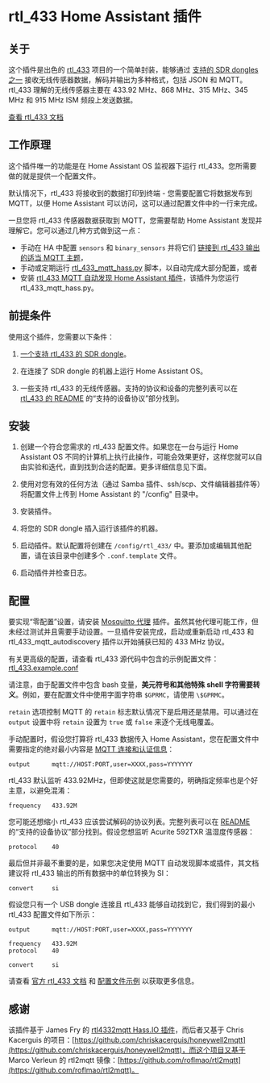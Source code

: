 # rtl_433 Home Assistant 插件

## 关于

这个插件是出色的 [rtl_433](https://github.com/merbanan/rtl_433) 项目的一个简单封装，能够通过 [支持的 SDR dongles 之一](https://triq.org/rtl_433/HARDWARE.html) 接收无线传感器数据，解码并输出为多种格式，包括 JSON 和 MQTT。rtl_433 理解的无线传感器主要在 433.92 MHz、868 MHz、315 MHz、345 MHz 和 915 MHz ISM 频段上发送数据。

[查看 rtl_433 文档](https://triq.org/rtl_433)

## 工作原理

这个插件唯一的功能是在 Home Assistant OS 监视器下运行 rtl_433。您所需要做的就是提供一个配置文件。

默认情况下，rtl_433 将接收到的数据打印到终端 - 您需要配置它将数据发布到 MQTT，以便 Home Assistant 可以访问，这可以通过配置文件中的一行来完成。

一旦您将 rtl_433 传感器数据获取到 MQTT，您需要帮助 Home Assistant 发现并理解它。您可以通过几种方式做到这一点：

  * 手动在 HA 中配置 `sensors` 和 `binary_sensors` 并将它们 [链接到 rtl_433 输出的适当 MQTT 主题](https://www.home-assistant.io/integrations/sensor.mqtt/)，
  * 手动或定期运行 [rtl_433_mqtt_hass.py](https://github.com/merbanan/rtl_433/tree/master/examples/rtl_433_mqtt_hass.py) 脚本，以自动完成大部分配置，或者
  * 安装 [rtl_433 MQTT 自动发现 Home Assistant 插件](https://github.com/pbkhrv/rtl_433-hass-addons/tree/main/rtl_433_mqtt_autodiscovery)，该插件为您运行 rtl_433_mqtt_hass.py。

## 前提条件

 使用这个插件，您需要以下条件：

 1. [一个支持 rtl_433 的 SDR dongle](https://triq.org/rtl_433/HARDWARE.html)。

 2. 在连接了 SDR dongle 的机器上运行 Home Assistant OS。

 3. 一些支持 rtl_433 的无线传感器。支持的协议和设备的完整列表可以在 [rtl_433 的 README](https://github.com/merbanan/rtl_433/blob/master/README.md) 的“支持的设备协议”部分找到。

## 安装

 1. 创建一个符合您需求的 rtl_433 配置文件。如果您在一台与运行 Home Assistant OS 不同的计算机上执行此操作，可能会效果更好，这样您就可以自由实验和迭代，直到找到合适的配置。更多详细信息见下面。

 2. 使用对您有效的任何方法（通过 Samba 插件、ssh/scp、文件编辑器插件等）将配置文件上传到 Home Assistant 的 "/config" 目录中。

 3. 安装插件。

 5. 将您的 SDR dongle 插入运行该插件的机器。

 5. 启动插件。默认配置将创建在 `/config/rtl_433/` 中。要添加或编辑其他配置，请在该目录中创建多个 `.conf.template` 文件。

 6. 启动插件并检查日志。

## 配置

要实现“零配置”设置，请安装 [Mosquitto 代理](https://github.com/home-assistant/addons/blob/master/mosquitto/DOCS.md) 插件。虽然其他代理可能工作，但未经过测试并且需要手动设置。一旦插件安装完成，启动或重新启动 rtl_433 和 rtl_433_mqtt_autodiscovery 插件以开始捕获已知的 433 MHz 协议。

有关更高级的配置，请查看 rtl_433 源代码中包含的示例配置文件：[rtl_433.example.conf](https://github.com/merbanan/rtl_433/blob/master/conf/rtl_433.example.conf)

请注意，由于配置文件中包含 bash 变量，**美元符号和其他特殊 shell 字符需要转义**。例如，要在配置文件中使用字面字符串 `$GPRMC`，请使用 `\$GPRMC`。

`retain` 选项控制 MQTT 的 `retain` 标志默认情况下是启用还是禁用。可以通过在 `output` 设置中将 `retain` 设置为 `true` 或 `false` 来逐个无线电覆盖。

手动配置时，假设您打算将 rtl_433 数据传入 Home Assistant，您在配置文件中需要指定的绝对最小内容是 [MQTT 连接和认证信息](https://triq.org/rtl_433/OPERATION.html#mqtt-output)：

```
output      mqtt://HOST:PORT,user=XXXX,pass=YYYYYYY
```

rtl_433 默认监听 433.92MHz，但即使这就是您需要的，明确指定频率也是个好主意，以避免混淆：

```
frequency   433.92M
```

您可能还想缩小 rtl_433 应该尝试解码的协议列表。完整列表可以在 [README](https://github.com/merbanan/rtl_433/blob/master/README.md) 的“支持的设备协议”部分找到。假设您想监听 Acurite 592TXR 温湿度传感器：

```
protocol    40
```

最后但并非最不重要的是，如果您决定使用 MQTT 自动发现脚本或插件，其文档建议将 rtl_433 输出的所有数据中的单位转换为 SI：

```
convert     si
```

假设您只有一个 USB dongle 连接且 rtl_433 能够自动找到它，我们得到的最小 rtl_433 配置文件如下所示：

```
output      mqtt://HOST:PORT,user=XXXX,pass=YYYYYYY

frequency   433.92M
protocol    40

convert     si
```

请查看 [官方 rtl_433 文档](https://triq.org/rtl_433) 和 [配置文件示例](https://github.com/merbanan/rtl_433/tree/master/conf) 以获取更多信息。

## 感谢

该插件基于 James Fry 的 [rtl4332mqtt Hass.IO 插件](https://github.com/james-fry/hassio-addons/tree/master/rtl4332mqtt)，而后者又基于 Chris Kacerguis 的项目：[https://github.com/chriskacerguis/honeywell2mqtt](https://github.com/chriskacerguis/honeywell2mqtt)，而这个项目又基于 Marco Verleun 的 rtl2mqtt 镜像：[https://github.com/roflmao/rtl2mqtt](https://github.com/roflmao/rtl2mqtt)。